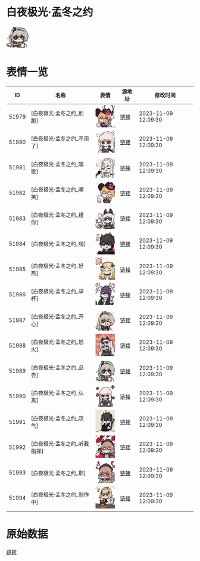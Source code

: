 # 白夜极光·孟冬之约

<img src="./cover.png" height="60" alt="cover" />

# 表情一览

|ID|名称|表情|源地址|修改时间|
|----|----|----|----|----|
|51979|[白夜极光·孟冬之约_别跑]|<img src="./pic/051979_%5B白夜极光·孟冬之约_别跑%5D.png" height="60" alt="别跑"/>|[链接](https://i0.hdslb.com/bfs/emote/1e716040b6bfeb3bff98dc80827a858d9cb044f2.png)|2023-11-09 12:09:30|
|51980|[白夜极光·孟冬之约_不用了]|<img src="./pic/051980_%5B白夜极光·孟冬之约_不用了%5D.png" height="60" alt="不用了"/>|[链接](https://i0.hdslb.com/bfs/emote/2e70883229a1536ceef1e661c1399ad0797df734.png)|2023-11-09 12:09:30|
|51981|[白夜极光·孟冬之约_唱歌]|<img src="./pic/051981_%5B白夜极光·孟冬之约_唱歌%5D.png" height="60" alt="唱歌"/>|[链接](https://i0.hdslb.com/bfs/emote/9e79c12df8bdbff8e42cd98f3638c09b54e5643d.png)|2023-11-09 12:09:30|
|51982|[白夜极光·孟冬之约_嘲笑]|<img src="./pic/051982_%5B白夜极光·孟冬之约_嘲笑%5D.png" height="60" alt="嘲笑"/>|[链接](https://i0.hdslb.com/bfs/emote/ee5dc15ad5bb6cf5110a15efc486753f52770e28.png)|2023-11-09 12:09:30|
|51983|[白夜极光·孟冬之约_锤你]|<img src="./pic/051983_%5B白夜极光·孟冬之约_锤你%5D.png" height="60" alt="锤你"/>|[链接](https://i0.hdslb.com/bfs/emote/8cb506c58a06afdba0ee50e13aa0eb0a4f34c051.png)|2023-11-09 12:09:30|
|51984|[白夜极光·孟冬之约_嗨]|<img src="./pic/051984_%5B白夜极光·孟冬之约_嗨%5D.png" height="60" alt="嗨"/>|[链接](https://i0.hdslb.com/bfs/emote/e38afa0bf244ef7e7d4992d388d232ab58b832f5.png)|2023-11-09 12:09:30|
|51985|[白夜极光·孟冬之约_好热]|<img src="./pic/051985_%5B白夜极光·孟冬之约_好热%5D.png" height="60" alt="好热"/>|[链接](https://i0.hdslb.com/bfs/emote/6f783b9e3565dff5812e25e759ed8ca9cdf9aad2.png)|2023-11-09 12:09:30|
|51986|[白夜极光·孟冬之约_举杯]|<img src="./pic/051986_%5B白夜极光·孟冬之约_举杯%5D.png" height="60" alt="举杯"/>|[链接](https://i0.hdslb.com/bfs/emote/8edda914c4fb10b31f2b044c0e229dcf50e81864.png)|2023-11-09 12:09:30|
|51987|[白夜极光·孟冬之约_开心]|<img src="./pic/051987_%5B白夜极光·孟冬之约_开心%5D.png" height="60" alt="开心"/>|[链接](https://i0.hdslb.com/bfs/emote/dd67bdacdde58e70c4d9a9c4d0a9a6b094bcd988.png)|2023-11-09 12:09:30|
|51988|[白夜极光·孟冬之约_怒火]|<img src="./pic/051988_%5B白夜极光·孟冬之约_怒火%5D.png" height="60" alt="怒火"/>|[链接](https://i0.hdslb.com/bfs/emote/e0954b6ca0c1aabc47f73120e927b29ceb745950.png)|2023-11-09 12:09:30|
|51989|[白夜极光·孟冬之约_品尝]|<img src="./pic/051989_%5B白夜极光·孟冬之约_品尝%5D.png" height="60" alt="品尝"/>|[链接](https://i0.hdslb.com/bfs/emote/a846e8f03243cab91c92c3774b8cab6e268432ca.png)|2023-11-09 12:09:30|
|51990|[白夜极光·孟冬之约_认真]|<img src="./pic/051990_%5B白夜极光·孟冬之约_认真%5D.png" height="60" alt="认真"/>|[链接](https://i0.hdslb.com/bfs/emote/0efcbb7bd215742bc5663178f3d2e8592955a5f8.png)|2023-11-09 12:09:30|
|51991|[白夜极光·孟冬之约_叹气]|<img src="./pic/051991_%5B白夜极光·孟冬之约_叹气%5D.png" height="60" alt="叹气"/>|[链接](https://i0.hdslb.com/bfs/emote/3cbabb903b5e8d373a47ffb34f946b074aa87c07.png)|2023-11-09 12:09:30|
|51992|[白夜极光·孟冬之约_听我指挥]|<img src="./pic/051992_%5B白夜极光·孟冬之约_听我指挥%5D.png" height="60" alt="听我指挥"/>|[链接](https://i0.hdslb.com/bfs/emote/90b501fb5d8357db3c4bb6df5530a8538390454f.png)|2023-11-09 12:09:30|
|51993|[白夜极光·孟冬之约_耶]|<img src="./pic/051993_%5B白夜极光·孟冬之约_耶%5D.png" height="60" alt="耶"/>|[链接](https://i0.hdslb.com/bfs/emote/34f10ba413421512272288d1e9261fd4bc1cdc0f.png)|2023-11-09 12:09:30|
|51994|[白夜极光·孟冬之约_制作中]|<img src="./pic/051994_%5B白夜极光·孟冬之约_制作中%5D.png" height="60" alt="制作中"/>|[链接](https://i0.hdslb.com/bfs/emote/e22f12b958b3b7053465548017a6a3f4faeb62af.png)|2023-11-09 12:09:30|

# 原始数据

[跳转](./raw.json)

